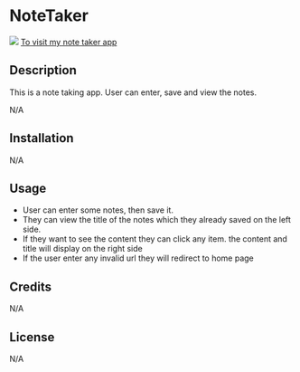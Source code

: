 # NoteTaker

![](./assets/img/screenshot.png)
[To visit my note taker app]( https://ajilakj.github.io/notetaker/)

## Description
This is a note taking app. User can enter, save and view the notes.
  
N/A

## Installation
N/A

## Usage
* User can enter some notes, then save it.
* They can view the title of the notes which they already saved on the left side. 
* If they want to see the content they can click any item. the content and title will display on the right side
* If the user enter any invalid url they will redirect to home page

## Credits
N/A

## License
N/A
